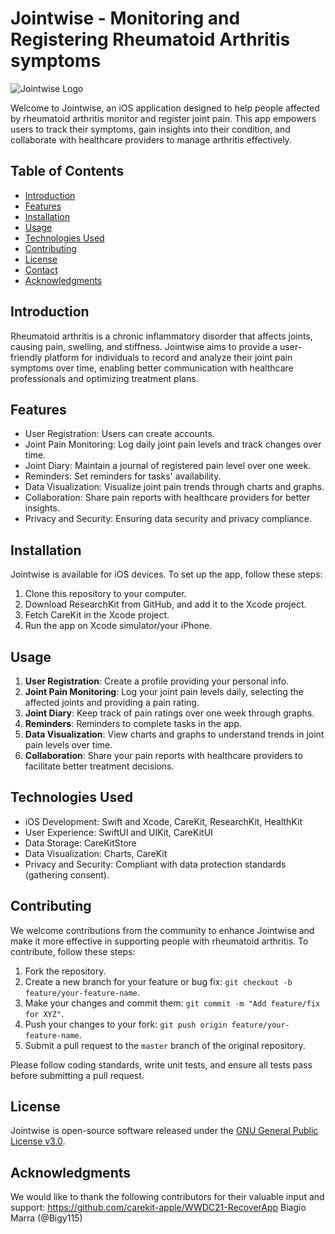# Jointwise - Monitoring and Registering Rheumatoid Arthritis symptoms

![Jointwise Logo](https://www.flaticon.com/free-icon/broken-bone_7135392?term=knee&page=2&position=36&origin=search&related_id=7135392)

Welcome to Jointwise, an iOS application designed to help people affected by rheumatoid arthritis monitor and register joint pain. This app empowers users to track their symptoms, gain insights into their condition, and collaborate with healthcare providers to manage arthritis effectively.

## Table of Contents

- [Introduction](#introduction)
- [Features](#features)
- [Installation](#installation)
- [Usage](#usage)
- [Technologies Used](#technologies-used)
- [Contributing](#contributing)
- [License](#license)
- [Contact](#contact)
- [Acknowledgments](#acknolegments)

## Introduction

Rheumatoid arthritis is a chronic inflammatory disorder that affects joints, causing pain, swelling, and stiffness. Jointwise aims to provide a user-friendly platform for individuals to record and analyze their joint pain symptoms over time, enabling better communication with healthcare professionals and optimizing treatment plans.

## Features

- User Registration: Users can create accounts.
- Joint Pain Monitoring: Log daily joint pain levels and track changes over time.
- Joint Diary: Maintain a journal of registered pain level over one week.
- Reminders: Set reminders for tasks' availability.
- Data Visualization: Visualize joint pain trends through charts and graphs.
- Collaboration: Share pain reports with healthcare providers for better insights.
- Privacy and Security: Ensuring data security and privacy compliance.

## Installation
Jointwise is available for iOS devices. To set up the app, follow these steps:

1. Clone this repository to your computer.
2. Download ResearchKit from GitHub, and add it to the Xcode project.
3. Fetch CareKit in the Xcode project.
4. Run the app on Xcode simulator/your iPhone.

## Usage

1. **User Registration**: Create a profile providing your personal info.
2. **Joint Pain Monitoring**: Log your joint pain levels daily, selecting the affected joints and providing a pain rating.
3. **Joint Diary**: Keep track of pain ratings over one week through graphs.
4. **Reminders**: Reminders to complete tasks in the app.
5. **Data Visualization**: View charts and graphs to understand trends in joint pain levels over time.
6. **Collaboration**: Share your pain reports with healthcare providers to facilitate better treatment decisions.

## Technologies Used

- iOS Development: Swift and Xcode, CareKit, ResearchKit, HealthKit
- User Experience: SwiftUI and UIKit, CareKitUI
- Data Storage: CareKitStore
- Data Visualization: Charts, CareKit
- Privacy and Security: Compliant with data protection standards (gathering consent).

## Contributing

We welcome contributions from the community to enhance Jointwise and make it more effective in supporting people with rheumatoid arthritis. To contribute, follow these steps:

1. Fork the repository.
2. Create a new branch for your feature or bug fix: `git checkout -b feature/your-feature-name`.
3. Make your changes and commit them: `git commit -m "Add feature/fix for XYZ"`.
4. Push your changes to your fork: `git push origin feature/your-feature-name`.
5. Submit a pull request to the `master` branch of the original repository.

Please follow coding standards, write unit tests, and ensure all tests pass before submitting a pull request.

## License

Jointwise is open-source software released under the [GNU General Public License v3.0](https://www.gnu.org/licenses/gpl-3.0.en.html).


## Acknowledgments

We would like to thank the following contributors for their valuable input and support:
https://github.com/carekit-apple/WWDC21-RecoverApp
Biagio Marra (@Bigy115)

